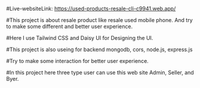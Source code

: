 #Live-websiteLink: https://used-products-resale-cli-c9941.web.app/

#This project is about resale product like resale used mobile phone. And try to make some different and better user experience.

#Here I use Tailwind CSS and Daisy UI for Designing the UI.

#This project is also useing for backend mongodb, cors, node.js, express.js

#Try to make some interaction for better user experience.

#In this project here three type user can use this web site Admin, Seller, and Byer.
